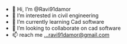 - 👋 Hi, I’m @Ravi91damor
- 👀 I’m interested in civil engineering 
- 🌱 I’m currently learning Cad software
- 💞️ I’m looking to collaborate on cad software
- 📫 reach me ...ravi91damor@gmail.com 

<!---
Ravi91damor/Ravi91damor is a ✨ special ✨ repository because its `README.md` (this file) appears on your GitHub profile.
You can click the Preview link to take a look at your changes.
--->
